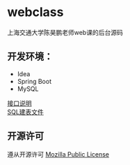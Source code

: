 # webclass
上海交通大学陈昊鹏老师web课的后台源码  
## 开发环境：
- Idea
- Spring Boot
- MySQL  
  
[接口说明](https://github.com/DawnChau/webclass/blob/master/%E6%8E%A5%E5%8F%A3%E8%AF%B4%E6%98%8E.md)  
[SQL建表文件](https://github.com/DawnChau/webclass/blob/master/create_table.sql)
  
## 开源许可
遵从开源许可 [Mozilla Public License](https://github.com/DawnChau/webclass/blob/master/LICENSE)
